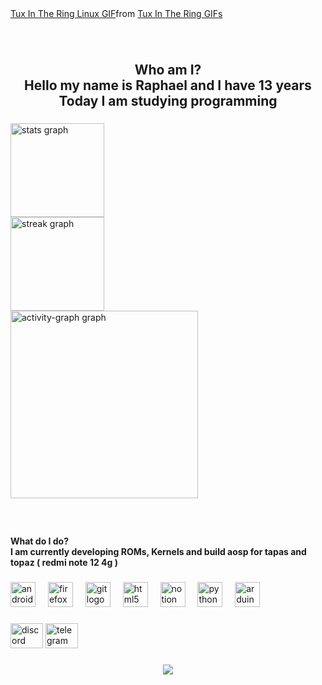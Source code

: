 <div class="tenor-gif-embed" data-postid="8919541133138371310" data-share-method="host" data-aspect-ratio="1.33155" data-width="100%"><a href="https://tenor.com/view/tux-in-the-ring-linux-windows-butterfly-tux-vs-windows-gif-8919541133138371310">Tux In The Ring Linux GIF</a>from <a href="https://tenor.com/search/tux+in+the+ring-gifs">Tux In The Ring GIFs</a></div> <script type="text/javascript" async src="https://tenor.com/embed.js"></script>

###

<br clear="both">

<h2 align="center">Who am I?<br>Hello my name is Raphael and I have 13 years Today I am studying programming</h2>

###

<div align="left">
  <img src="https://github-readme-stats.vercel.app/api?username=Skykkj&hide_title=false&hide_rank=false&show_icons=true&include_all_commits=true&count_private=true&disable_animations=false&theme=dracula&locale=en&hide_border=false&order=1" height="150" alt="stats graph" /> <br>
  <img src="https://streak-stats.demolab.com?user=Skykkj&locale=en&mode=daily&theme=dracula&hide_border=false&border_radius=5&order=3" height="150" alt="streak graph" /> <br>
  <img src="https://github-readme-activity-graph.vercel.app/graph?username=Skykkj&radius=16&theme=react&area=true&order=5" height="300" alt="activity-graph graph"  />
</div>

###

<br clear="both">

<h4 align="left">What do I do?<br>I am currently developing ROMs, Kernels and build aosp for tapas and topaz ( redmi note 12 4g )</h4>

###

<div align="left">
  <img src="https://cdn.jsdelivr.net/gh/devicons/devicon/icons/android/android-original.svg" height="40" alt="android logo"  />
  <img width="12" />
  <img src="https://cdn.jsdelivr.net/gh/devicons/devicon/icons/firefox/firefox-original.svg" height="40" alt="firefox logo"  />
  <img width="12" />
  <img src="https://cdn.jsdelivr.net/gh/devicons/devicon/icons/git/git-original.svg" height="40" alt="git logo"  />
  <img width="12" />
  <img src="https://cdn.jsdelivr.net/gh/devicons/devicon/icons/html5/html5-original.svg" height="40" alt="html5 logo"  />
  <img width="12" />
  <img src="https://cdn.jsdelivr.net/gh/devicons/devicon/icons/notion/notion-original.svg" height="40" alt="notion logo"  />
  <img width="12" />
  <img src="https://cdn.jsdelivr.net/gh/devicons/devicon/icons/python/python-original.svg" height="40" alt="python logo"  />
  <img width="12" />
  <img src="https://cdn.jsdelivr.net/gh/devicons/devicon/icons/arduino/arduino-original.svg" height="40" alt="arduino logo"  />
</div>

###

<div align="left">
  <img src="https://raw.githubusercontent.com/maurodesouza/profile-readme-generator/master/src/assets/icons/social/discord/default.svg" width="52" height="40" alt="discord logo"  />
  <img src="https://raw.githubusercontent.com/maurodesouza/profile-readme-generator/master/src/assets/icons/social/telegram/default.svg" width="52" height="40" alt="telegram logo"  />
</div>

###

<div align="center">
  <img src="https://visitor-badge.laobi.icu/badge?page_id=Skykkj.Skykkj&"  />
</div>

###

